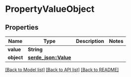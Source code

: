 # PropertyValueObject

## Properties

Name | Type | Description | Notes
------------ | ------------- | ------------- | -------------
**value** | **String** |  | 
**object** | [**serde_json::Value**](.md) |  | 

[[Back to Model list]](../README.md#documentation-for-models) [[Back to API list]](../README.md#documentation-for-api-endpoints) [[Back to README]](../README.md)


